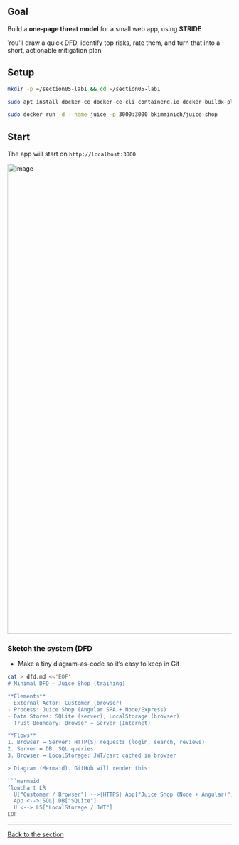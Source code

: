 ## Goal
Build a **one-page threat model** for a small web app, using **STRIDE**

You’ll draw a quick DFD, identify top risks, rate them, and turn that into a short, actionable mitigation plan

## Setup
```bash
mkdir -p ~/section05-lab1 && cd ~/section05-lab1
```
```bash
sudo apt install docker-ce docker-ce-cli containerd.io docker-buildx-plugin docker-compose-plugin
```
```bash
sudo docker run -d --name juice -p 3000:3000 bkimminich/juice-shop
```

## Start
The app will start on ``http://localhost:3000``

<img width="1920" height="1057" alt="image" src="https://github.com/user-attachments/assets/49b57452-51c1-469c-bb68-bf3e867dc75c" />

### Sketch the system (DFD
- Make a tiny diagram-as-code so it’s easy to keep in Git

```bash
cat > dfd.md <<'EOF'
# Minimal DFD – Juice Shop (training)

**Elements**
- External Actor: Customer (browser)
- Process: Juice Shop (Angular SPA + Node/Express)
- Data Stores: SQLite (server), LocalStorage (browser)
- Trust Boundary: Browser ↔ Server (Internet)

**Flows**
1. Browser → Server: HTTP(S) requests (login, search, reviews)
2. Server ↔ DB: SQL queries
3. Browser ↔ LocalStorage: JWT/cart cached in browser

> Diagram (Mermaid). GitHub will render this:

```mermaid
flowchart LR
  U["Customer / Browser"] -->|HTTPS| App["Juice Shop (Node + Angular)"]
  App <-->|SQL| DB["SQLite"]
  U <--> LS["LocalStorage / JWT"]
EOF
```  


---
[Back to the section](/courseFiles/Section_05-threatModelingAndReporting/threatModelingAndReporting.md)
